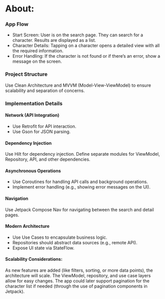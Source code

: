 About:
========
### App Flow
- Start Screen: User is on the search page. They can search for a character. Results are displayed as a list.
- Character Details: Tapping on a character opens a detailed view with all the required information.
- Error Handling: If the character is not found or if there’s an error, show a message on the screen.

### Project Structure

Use Clean Architecture and MVVM (Model-View-ViewModel) to ensure scalability and separation of concerns.

### Implementation Details

#### Network (API Integration)

- Use Retrofit for API interaction.
- Use Gson for JSON parsing.

#### Dependency Injection

Use Hilt for dependency injection. Define separate modules for ViewModel, Repository, API, and other dependencies.

#### Asynchronous Operations

- Use Coroutines for handling API calls and background operations.
- Implement error handling (e.g., showing error messages on the UI).

#### Navigation

Use Jetpack Compose Nav for navigating between the search and detail pages.

#### Modern Architecture

- Use Use Cases to encapsulate business logic.
- Repositories should abstract data sources (e.g., remote API).
- Expose UI state via StateFlow.

#### Scalability Considerations:
As new features are added (like filters, sorting, or more data points), the architecture will scale.
The ViewModel, repository, and use case layers allow for easy changes.
The app could later support pagination for the character list if needed 
(through the use of pagination components in Jetpack).